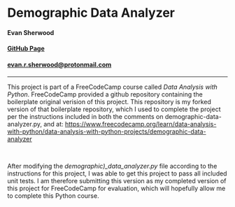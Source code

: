 # Demographic Data Analyzer

#### Evan Sherwood
#### [GitHub Page](https://github.com/Alanwatts42)
#### [evan.r.sherwood@protonmail.com](mailto:evan.r.sherwood@protonmail.com)

---



This project is part of a FreeCodeCamp course called *Data Analysis with Python*. FreeCodeCamp provided a github repository containing the boilerplate original verision of this project. This repository is my forked version of that boilerplate repository, which I used to complete the project per the instructions included in both the comments on demographic-data-analyzer.py, and at: https://www.freecodecamp.org/learn/data-analysis-with-python/data-analysis-with-python-projects/demographic-data-analyzer

<br>

After modifying the *demographic)_data_analyzer.py* file according to the instructions for this project, I was able to get this project to pass all included unit tests. I am therefore submitting this version as my completed version of this project for FreeCodeCamp for evaluation, which will hopefully allow me to complete this Python course.

